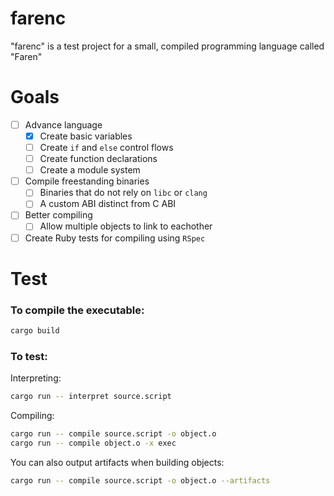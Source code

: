 # farenc

"farenc" is a test project for a small, compiled programming language called "Faren"

# Goals
- [ ] Advance language
  - [x] Create basic variables
  - [ ] Create `if` and `else` control flows
  - [ ] Create function declarations
  - [ ] Create a module system
- [ ] Compile freestanding binaries
  - [ ] Binaries that do not rely on `libc` or `clang`
  - [ ] A custom ABI distinct from C ABI 
- [ ] Better compiling
  - [ ] Allow multiple objects to link to eachother
- [ ] Create Ruby tests for compiling using `RSpec`

# Test

### To compile the executable:

```sh
cargo build
```

### To test:

Interpreting:

```sh
cargo run -- interpret source.script
```

Compiling:
```sh
cargo run -- compile source.script -o object.o
cargo run -- compile object.o -x exec
```

You can also output artifacts when building objects:

```sh
cargo run -- compile source.script -o object.o --artifacts
```
